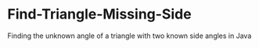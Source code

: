 # Find-Triangle-Missing-Side
Finding the unknown angle of a triangle with two known side angles in Java

